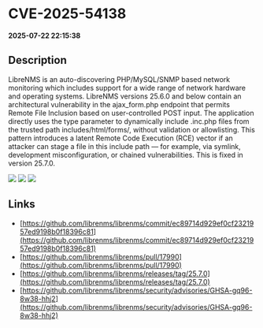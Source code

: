 # CVE-2025-54138

**2025-07-22 22:15:38**

## Description
LibreNMS is an auto-discovering PHP/MySQL/SNMP based network monitoring which includes support for a wide range of network hardware and operating systems. LibreNMS versions 25.6.0 and below contain an architectural vulnerability in the ajax_form.php endpoint that permits Remote File Inclusion based on user-controlled POST input. The application directly uses the type parameter to dynamically include .inc.php files from the trusted path includes/html/forms/, without validation or allowlisting. This pattern introduces a latent Remote Code Execution (RCE) vector if an attacker can stage a file in this include path — for example, via symlink, development misconfiguration, or chained vulnerabilities. This is fixed in version 25.7.0.

![](https://img.shields.io/static/v1?label=Score&message=7.5&color=red)
![](https://img.shields.io/static/v1?label=Severity&message=HIGH&color=red)
![](https://img.shields.io/static/v1?label=CWE&message=RFI&color=green)

## Links
- [https://github.com/librenms/librenms/commit/ec89714d929ef0cf2321957ed9198b0f18396c81](https://github.com/librenms/librenms/commit/ec89714d929ef0cf2321957ed9198b0f18396c81)
- [https://github.com/librenms/librenms/pull/17990](https://github.com/librenms/librenms/pull/17990)
- [https://github.com/librenms/librenms/releases/tag/25.7.0](https://github.com/librenms/librenms/releases/tag/25.7.0)
- [https://github.com/librenms/librenms/security/advisories/GHSA-gq96-8w38-hhj2](https://github.com/librenms/librenms/security/advisories/GHSA-gq96-8w38-hhj2)
